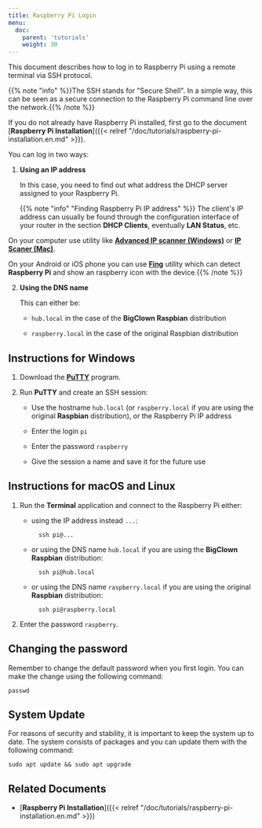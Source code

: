 ```yaml
---
title: Raspberry Pi Login
menu:
  doc:
    parent: 'tutorials'
    weight: 30
---
```


This document describes how to log in to Raspberry Pi using a remote terminal via SSH protocol.

{{% note "info" %}}The SSH stands for "Secure Shell". In a simple way, this can be seen as a secure connection to the Raspberry Pi command line over the network.{{% /note %}}

If you do not already have Raspberry Pi installed, first go to the document [**Raspberry Pi Installation**]({{< relref "/doc/tutorials/raspberry-pi-installation.en.md" >}}).

You can log in two ways:

1. **Using an IP address**

    In this case, you need to find out what address the DHCP server assigned to your Raspberry Pi.

    {{% note "info" "Finding Raspberry Pi IP address" %}}
The client's IP address can usually be found through the configuration interface of your router in the section **DHCP Clients**, eventually **LAN Status**, etc.

On your computer use utility like [**Advanced IP scanner (Windows)**](http://www.advanced-ip-scanner.com/) or [**IP Scaner (Mac)**](https://itunes.apple.com/us/app/ip-scanner/id404167149?mt=12).

On your Android or iOS phone you can use [**Fing**](https://www.fing.io/) utility which can detect **Raspberry Pi** and show an raspberry icon with the device.{{% /note %}}

2. **Using the DNS name**

    This can either be:

    * `hub.local` in the case of the **BigClown Raspbian** distribution

    * `raspberry.local` in the case of the original Raspbian distribution

## Instructions for Windows

1. Download the [**PuTTY**](http://www.chiark.greenend.org.uk/~sgtatham/putty/download.html) program.

2. Run **PuTTY** and create an SSH session:

    * Use the hostname `hub.local` (or `raspberry.local` if you are using the original **Raspbian** distribution), or the Raspberry Pi IP address

    * Enter the login `pi`

    * Enter the password `raspberry`

    * Give the session a name and save it for the future use

## Instructions for macOS and Linux

1. Run the **Terminal** application and connect to the Raspberry Pi either:

    * using the IP address instead `...`:

            ssh pi@...

    * or using the DNS name `hub.local` if you are using the **BigClown Raspbian** distribution:

            ssh pi@hub.local

    * or using the DNS name `raspberry.local` if you are using the original **Raspbian** distribution:

            ssh pi@raspberry.local

2. Enter the password `raspberry`.

## Changing the password

Remember to change the default password when you first login. You can make the change using the following command:

    passwd

## System Update

For reasons of security and stability, it is important to keep the system up to date. The system consists of packages and you can update them with the following command:

    sudo apt update && sudo apt upgrade

## Related Documents

* [**Raspberry Pi Installation**]({{< relref "/doc/tutorials/raspberry-pi-installation.en.md" >}})
